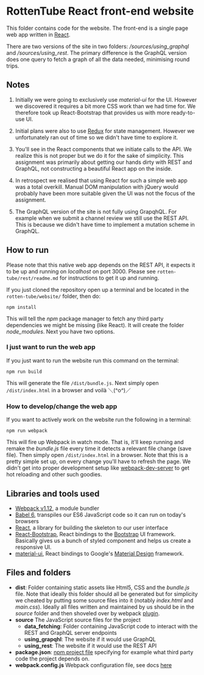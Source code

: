 # RottenTube React front-end website
This folder contains code for the website. The front-end is a single page web
app written in [React](https://facebook.github.io/react/).

There are two versions of the site in two folders: */sources/using_graphql* and 
*/sources/using_rest*. The primary difference is the GraphQL version does one 
query to fetch a graph of all the data needed, minimising round trips.

## Notes
1. Initially we were going to exclusively use *material-ui* for the UI. However we 
discovered it requires a bit more CSS work than we had time for. We therefore 
took up React-Bootstrap that provides us with more ready-to-use UI.

2. Initial plans were also to use [Redux](http://redux.js.org/) for state 
management. However we unfortunately ran out of time so we didn't have time to 
explore it.

3. You'll see in the React components that we initiate calls to the API. We realize 
this is not proper but we do it for the sake of simplicity. This assignment was 
primarily about getting our hands dirty with REST and GraphQL, not constructing 
a beautiful React app on the inside.

4. In retrospect we realised that using React for such a simple web app was 
a total overkill. Manual DOM manipulation with jQuery would probably have been 
more suitable given the UI was not the focus of the assignment.

5. The GraphQL version of the site is not fully using GrapqhQL. For example when 
we submit a channel review we still use the REST API. This is because we didn't 
have time to implement a mutation scheme in GraphQL.

## How to run
Please note that this native web app depends on the REST API, it expects it to 
be up and running on *localhost* on port 3000. Please see 
`rotten-tube/rest/readme.md` for instructions to get it up and running. 

If you just cloned the repository open up a terminal and be located in the 
`rotten-tube/website/` folder, then do:

```
npm install
```

This will tell the *npm* package manager to fetch any third party dependencies 
we might be missing (like React). It will create the folder *node_modules*. Next 
you have two options.

### I just want to run the web app
If you just want to run the website run this command on the terminal:

```
npm run build
```

This will generate the file `/dist/bundle.js`. Next simply open 
`/dist/index.html` in a browser and voilà ＼(^o^)／

### How to develop/change the web app
If you want to actively work on the website run the following in a terminal:

```
npm run webpack
```

This will fire up Webpack in watch mode. That is, it'll keep running and remake 
the *bundle.js* file every time it detects a relevant file change (save file). 
Then simply open `/dist/index.html` in a browser. Note that this is a pretty 
simple set up, on every change you'll have to refresh the page. We didn't get 
into proper development setup like 
[webpack-dev-server](https://github.com/webpack/webpack-dev-server) to get hot 
reloading and other such goodies.
 
## Libraries and tools used
* [Webpack v1.12](https://webpack.github.io/), a module bundler
* [Babel 6](https://babeljs.io/), transpiles our ES6 JavaScript code so it can 
run on today's browsers
* [React](https://facebook.github.io/react/), a library for building the 
skeleton to our user interface 
* [React-Bootstrap](https://react-bootstrap.github.io/), React bindings to the 
[Bootstrap](http://getbootstrap.com/) UI framework. Basically gives us a bunch 
of styled component and helps us create a responsive UI.
* [material-ui](http://www.material-ui.com/#/), React bindings to Google's 
[Material Design](https://www.google.com/design/spec/material-design/introduction.html)
framework.

## Files and folders
* **dist**: Folder containing static assets like Html5, CSS and the *bundle.js* 
file. Note that ideally this folder should all be generated but for simplicity 
we cheated by putting some source files into it (notably *index.html* and 
*main.css*). Ideally all files written and maintained by us should be in the 
*source* folder and then shoveled over by webpack 
[plugin](https://github.com/kevlened/copy-webpack-plugin).
* **source** The JavaScript source files for the project
    * **data_fetching**: Folder containing JavaScript code to interact with the 
    REST and GraphQL server endpoints
    * **using_grapqhl**: The website if it would use GraphQL
    * **using_rest**: The website if it would use the REST API
* **package.json**: [npm project file](https://docs.npmjs.com/files/package.json)
 specifying for example what third party code the project depends on.
* **webpack.config.js** Webpack configuration file, see docs 
[here](http://webpack.github.io/docs/configuration.html)